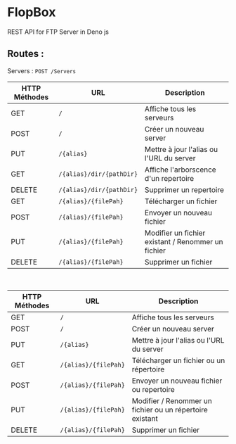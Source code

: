 # FlopBox

REST API for FTP Server in Deno js

## Routes :

Servers :
 `POST /Servers`
 
| HTTP Méthodes     |URL    | Description|
|----------------|-------|----------|
|GET		 |  `/`        | Affiche tous les serveurs |
|POST		 |  `/`       | Créer un nouveau server |
|PUT		 |  `/{alias}`    | Mettre à jour l'alias ou l'URL du server |
|GET		 |  `/{alias}/dir/{pathDir}`       | Affiche l'arborscence d'un repertoire|
|DELETE		 |  `/{alias}/dir/{pathDir}`       | Supprimer un repertoire|
|GET		 |  `/{alias}/{filePah}`       | Télécharger un fichier|
|POST		 |  `/{alias}/{filePah}`       | Envoyer un nouveau fichier |
|PUT		 |  `/{alias}/{filePah}`       | Modifier un fichier existant / Renommer un fichier |
|DELETE		 |  `/{alias}/{filePah}`       | Supprimer un fichier |

<br>

| HTTP Méthodes     |URL    | Description|
|----------------|-------|----------|
|GET		 |  `/`                         | Affiche tous les serveurs |
|POST		 |  `/`                         | Créer un nouveau server |
|PUT		 |  `/{alias}`                  | Mettre à jour l'alias ou l'URL du server |
|GET		 |  `/{alias}/{filePah}`        | Télécharger un fichier ou un répertoire|
|POST		 |  `/{alias}/{filePah}`        | Envoyer un nouveau fichier ou repertoire |
|PUT		 |  `/{alias}/{filePah}`        | Modifier / Renommer un fichier ou un répertoire existant |
|DELETE		 |  `/{alias}/{filePah}`        | Supprimer un fichier |